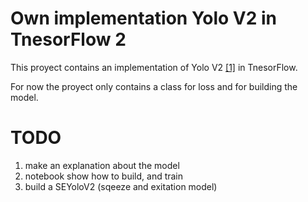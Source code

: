 # Own implementation Yolo V2 in TnesorFlow 2
This proyect contains an implementation of Yolo V2 [[1]](https://arxiv.org/abs/1612.08242) in TnesorFlow.

For now the proyect only contains a class for loss and for building the model. 

# TODO

1. make an explanation about the model
2. notebook show how to build, and train
3. build a SEYoloV2 (sqeeze and exitation model)
